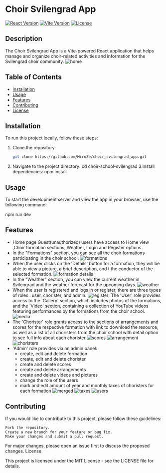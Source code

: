 # Choir Svilengrad App

[![React Version](https://img.shields.io/badge/React-%5E17.0.0-blue.svg)](https://reactjs.org/)
[![Vite Version](https://img.shields.io/badge/Vite-%5E2.0.0-green.svg)](https://vitejs.dev/)
[![License](https://img.shields.io/badge/license-MIT-green)](LICENSE)

## Description

The Choir Svilengrad App is a Vite-powered React application that helps manage and organize choir-related activities and information for the Svilengrad choir community.
 ![home](https://github.com/MiroZe/choir_svilengrad_app/assets/114018004/906592bc-8007-432f-a35d-ebf11c2b07b2)

## Table of Contents

- [Installation](#installation)
- [Usage](#usage)
- [Features](#features)
- [Contributing](#contributing)
- [License](#license)

## Installation

To run this project locally, follow these steps:

1. Clone the repository:

   ```bash
   git clone https://github.com/MiroZe/choir_svilengrad_app.git
2. Navigate to the project directory:
    cd choir-school-svilengrad
3.Install dependencies:
npm install

## Usage

To start the development server and view the app in your browser, use the following command:

npm run dev
## Features
- Home page
  Guest(unauthorized) users have access to Home view ,Choir formation sections, Weather, Login and Register options. 
- In the "Formations" section, you can see all the choir formations participating in the choir school.
  ![formations](https://github.com/MiroZe/choir_svilengrad_app/assets/114018004/124d0d9d-9652-482e-a9a5-b3ed8d50afd3)
- When the user clicks on the 'Details' button for a formation, they will be able to view a picture, a brief description, and t the conductor of the selected formation.
![formation details](https://github.com/MiroZe/choir_svilengrad_app/assets/114018004/ed0c868a-b648-4bbc-b6ec-d0e87c94a21d)
- In the "Weather" section, you can view the current weather in Svilengrad and the weather forecast for the upcoming days.
![weather](https://github.com/MiroZe/choir_svilengrad_app/assets/114018004/85ae00cb-f6b3-4037-82a3-39d565d7c9c9)
- When the user is registered and logs in or register, there are three types of roles : user, chorister, and admin.
![register](https://github.com/MiroZe/choir_svilengrad_app/assets/114018004/ae3eb6da-3f1a-4ef1-8f1d-38ead548df9b);
The 'User' role provides access to the 'Gallery' section, which includes photos of the formations, and the 'Video' section, containing a collection of YouTube videos featuring performances by the formations from the choir school. 
![media](https://github.com/MiroZe/choir_svilengrad_app/assets/114018004/9f189656-48f4-4e68-8724-568ca5b28978)
- The 'Chorister' role grants access to the sections of arrangements  and scores for the respective formation with link to download the resource, as well as a list of all choristers from the choir school with detail option to see full info about each chorister
![scores](https://github.com/MiroZe/choir_svilengrad_app/assets/114018004/eadde036-ff78-4ec8-aa69-d3a2e297def7)
![arrangement](https://github.com/MiroZe/choir_svilengrad_app/assets/114018004/aca0fc55-8400-4eef-8085-a4accb1da89e)
![choristers](https://github.com/MiroZe/choir_svilengrad_app/assets/114018004/d283fa5d-1d2c-47c6-a5e9-eddd873a2406)
- 'Admin' role provides via an admin panel:
  - create, edit and delete formation
  - create, edit and delete chorister
  - create and delete scores
  - create and delete arrangements
  - create and delete videos and pictures
  - change the role of the users
  - mark and edit amount of year and monthly taxes of choristers for each formation
    ![merged](https://github.com/MiroZe/choir_svilengrad_app/assets/114018004/8e2aa1b5-dcf6-42b4-9e19-469d1ffd4778)
   ![taxes](https://github.com/MiroZe/choir_svilengrad_app/assets/114018004/bd816ee9-d3c6-4bc9-8034-1ac2a3e38712)
   ![users](https://github.com/MiroZe/choir_svilengrad_app/assets/114018004/af183c0f-b574-4ba6-a8b4-fa03ca8973dc)



## Contributing

If you would like to contribute to this project, please follow these guidelines:

    Fork the repository.
    Create a new branch for your feature or bug fix.
    Make your changes and submit a pull request.

For major changes, please open an issue first to discuss the proposed changes.
License

This project is licensed under the MIT License - see the LICENSE file for details.
   
